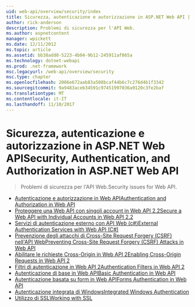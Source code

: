```yaml
---
uid: web-api/overview/security/index
title: Sicurezza, autenticazione e autorizzazione in ASP.NET Web API | Documenti Microsoft
author: rick-anderson
description: Problemi di sicurezza per l'API Web.
ms.author: aspnetcontent
manager: wpickett
ms.date: 12/11/2012
ms.topic: article
ms.assetid: bb38add0-5223-4b04-9b12-245911af865a
ms.technology: dotnet-webapi
ms.prod: .net-framework
msc.legacyurl: /web-api/overview/security
msc.type: chapter
ms.openlocfilehash: 2006e672aab83a508bcaf44b6c7c276d4b1f3342
ms.sourcegitcommit: 9a9483aceb34591c97451997036a9120c3fe2baf
ms.translationtype: MT
ms.contentlocale: it-IT
ms.lasthandoff: 11/10/2017
---
```

<a name="security-authentication-and-authorization-in-aspnet-web-api"></a><span data-ttu-id="94d6a-103">Sicurezza, autenticazione e autorizzazione in ASP.NET Web API</span><span class="sxs-lookup"><span data-stu-id="94d6a-103">Security, Authentication, and Authorization in ASP.NET Web API</span></span>
====================
> <span data-ttu-id="94d6a-104">Problemi di sicurezza per l'API Web.</span><span class="sxs-lookup"><span data-stu-id="94d6a-104">Security issues for Web API.</span></span>


- [<span data-ttu-id="94d6a-105">Autenticazione e autorizzazione in Web API</span><span class="sxs-lookup"><span data-stu-id="94d6a-105">Authentication and Authorization in Web API</span></span>](authentication-and-authorization-in-aspnet-web-api.md)
- [<span data-ttu-id="94d6a-106">Proteggere una Web API con singoli account in Web API 2.2</span><span class="sxs-lookup"><span data-stu-id="94d6a-106">Secure a Web API with Individual Accounts in Web API 2.2</span></span>](individual-accounts-in-web-api.md)
- [<span data-ttu-id="94d6a-107">Servizi di autenticazione esterno con API Web (c#)</span><span class="sxs-lookup"><span data-stu-id="94d6a-107">External Authentication Services with Web API (C#)</span></span>](external-authentication-services.md)
- [<span data-ttu-id="94d6a-108">Prevenzione degli attacchi di Cross-Site Request Forgery (CSRF) nell'API Web</span><span class="sxs-lookup"><span data-stu-id="94d6a-108">Preventing Cross-Site Request Forgery (CSRF) Attacks in Web API</span></span>](preventing-cross-site-request-forgery-csrf-attacks.md)
- [<span data-ttu-id="94d6a-109">Abilitare le richieste Cross-Origin in Web API 2</span><span class="sxs-lookup"><span data-stu-id="94d6a-109">Enabling Cross-Origin Requests in Web API 2</span></span>](enabling-cross-origin-requests-in-web-api.md)
- [<span data-ttu-id="94d6a-110">Filtri di autenticazione in Web API 2</span><span class="sxs-lookup"><span data-stu-id="94d6a-110">Authentication Filters in Web API 2</span></span>](authentication-filters.md)
- [<span data-ttu-id="94d6a-111">Autenticazione di base in Web API</span><span class="sxs-lookup"><span data-stu-id="94d6a-111">Basic Authentication in Web API</span></span>](basic-authentication.md)
- [<span data-ttu-id="94d6a-112">Autenticazione basata su form in Web API</span><span class="sxs-lookup"><span data-stu-id="94d6a-112">Forms Authentication in Web API</span></span>](forms-authentication.md)
- [<span data-ttu-id="94d6a-113">Autenticazione integrata di Windows</span><span class="sxs-lookup"><span data-stu-id="94d6a-113">Integrated Windows Authentication</span></span>](integrated-windows-authentication.md)
- [<span data-ttu-id="94d6a-114">Utilizzo di SSL</span><span class="sxs-lookup"><span data-stu-id="94d6a-114">Working with SSL</span></span>](working-with-ssl-in-web-api.md)
